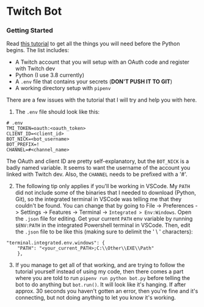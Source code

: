 # Twitch Bot

### Getting Started
Read [this tutorial](https://dev.to/ninjabunny9000/let-s-make-a-twitch-bot-with-python-2nd8) to get all the things you will need before the Python begins. The list includes:
 - A Twitch account that you will setup with an OAuth code and register with Twitch dev
 - Python (I use 3.8 currently)
 - A `.env` file that contains your secrets (**DON'T PUSH IT TO GIT**)
 - A working directory setup with `pipenv`

There are a few issues with the tutorial that I will try and help you with here.

1) The `.env` file should look like this:
```
# .env
TMI_TOKEN=oauth:<oauth_token>
CLIENT_ID=<client_id>
BOT_NICK=<bot_username>
BOT_PREFIX=!
CHANNEL=#<channel_name>
```
The OAuth and client ID are pretty self-explanatory, but the `BOT_NICK` is a badly named variable. It seems to want the username of the account you linked with Twitch dev. Also, the `CHANNEL` needs to be prefixed with a '#'.

2) The following tip only applies if you'll be working in VSCode. My `PATH` did not include some of the binaries that I needed to download (Python, Git), so the integrated terminal in VSCode was telling me that they couldn't be found. You can change that by going to File -> Preferences -> Settings -> Features -> Terminal -> `Integrated > Env:Windows`. Open the `.json` file for editing. Get your current `PATH` env variable by running `$ENV:PATH` in the integrated Powershell terminal in VSCode. Then, edit the `.json` file to be like this (making sure to delimit the ' \\ ' characters):
```
"terminal.integrated.env.windows": {
    "PATH": "<your_current_PATH>;C:\\Other\\EXE\\Path"
    },
```
3) If you manage to get all of that working, and are trying to follow the tutorial yourself instead of using my code, then there comes a part where you are told to run `pipenv run python bot.py` before telling the bot to do anything but `bot.run()`. It will look like it's hanging. If after approx. 30 seconds you haven't gotten an error, then you're fine and it's connecting, but not doing anything to let you know it's working.